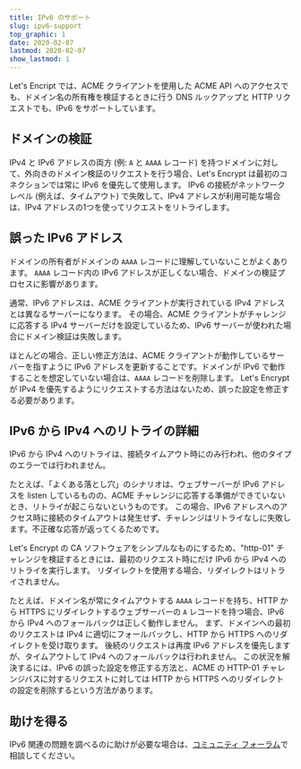 ```yaml
---
title: IPv6 のサポート
slug: ipv6-support
top_graphic: 1
date: 2020-02-07
lastmod: 2020-02-07
show_lastmod: 1
---
```



Let's Encript では、ACME クライアントを使用した ACME API へのアクセスでも、ドメイン名の所有権を検証するときに行う DNS ルックアップと HTTP リクエストでも、IPv6 をサポートしています。

## ドメインの検証

IPv4 と IPv6 アドレスの両方 (例: `A` と `AAAA` レコード) を持つドメインに対して、外向きのドメイン検証のリクエストを行う場合、Let's Encrypt は最初のコネクションでは常に IPv6 を優先して使用します。 IPv6 の接続がネットワークレベル (例えば、タイムアウト) で失敗して、IPv4 アドレスが利用可能な場合は、IPv4 アドレスの1つを使ってリクエストをリトライします。

## 誤った IPv6 アドレス

ドメインの所有者がドメインの `AAAA` レコードに理解していないことがよくあります。 `AAAA` レコード内の IPv6 アドレスが正しくない場合、ドメインの検証プロセスに影響があります。

通常、IPv6 アドレスは、ACME クライアントが実行されている IPv4 アドレスとは異なるサーバーになります。 その場合、ACME クライアントがチャレンジに応答する IPv4 サーバーだけを設定しているため、IPv6 サーバーが使われた場合にドメイン検証は失敗します。

ほとんどの場合、正しい修正方法は、ACME クライアントが動作しているサーバーを指すように IPv6 アドレスを更新することです。ドメインが IPv6 で動作することを想定していない場合は、`AAAA` レコードを削除します。 Let's Encrypt が IPv4 を優先するようにリクエストする方法はないため、誤った設定を修正する必要があります。

## IPv6 から IPv4 へのリトライの詳細

IPv6 から IPv4 へのリトライは、接続タイムアウト時にのみ行われ、他のタイプのエラーでは行われません。

たとえば、「よくある落とし穴」のシナリオは、ウェブサーバーが IPv6 アドレスを listen しているものの、ACME チャレンジに応答する準備ができていないとき、リトライが起こらないというものです。 この場合、IPv6 アドレスへのアクセス時に接続のタイムアウトは発生せず、チャレンジはリトライなしに失敗します。不正確な応答が返ってくるためです。

Let's Encrypt の CA ソフトウェアをシンプルなものにするため、"http-01" チャレンジを検証するときには、最初のリクエスト時にだけ IPv6 から IPv4 へのリトライを実行します。 リダイレクトを使用する場合、リダイレクトはリトライされません。

たとえば、ドメイン名が常にタイムアウトする `AAAA` レコードを持ち、HTTP から HTTPS にリダイレクトするウェブサーバーの `A` レコードを持つ場合、IPv6 から IPv4 へのフォールバックは正しく動作しません。 まず、ドメインへの最初のリクエストは IPv4 に適切にフォールバックし、HTTP から HTTPS へのリダイレクトを受け取ります。 後続のリクエストは再度 IPv6 アドレスを優先しますが、タイムアウトして IPv4 へのフォールバックは行われません。 この状況を解決するには、IPv6 の誤った設定を修正する方法と、ACME の HTTP-01 チャレンジバスに対するリクエストに対しては HTTP から HTTPS へのリダイレクトの設定を削除するという方法があります。

## 助けを得る

IPv6 関連の問題を調べるのに助けが必要な場合は、[コミュニティ フォーラム](https://community.letsencrypt.org)で相談してください。
